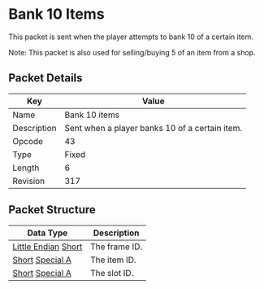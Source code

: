 # Bank 10 Items
This packet is sent when the player attempts to bank 10 of a certain item.

Note: This packet is also used for selling/buying 5 of an item from a shop.

## Packet Details
| Key | Value |
|--|--|
| Name | Bank 10 items |
| Description | Sent when a player banks 10 of a certain item. |
| Opcode | 43 |
| Type | Fixed |
| Length | 6 |
| Revision | 317 |

## Packet Structure
| Data Type | Description |
|--|--|
| [Little Endian](/Data-Types.html#little-endian) [Short](/Data-Types.html#common-data-types) | The frame ID. |
| [Short](/Data-Types.html#common-data-types) [Special A](/Data-Types.html#bespoke-data-types) | The item ID. |
| [Short](/Data-Types.html#common-data-types) [Special A](/Data-Types.html#bespoke-data-types) | The slot ID. |
